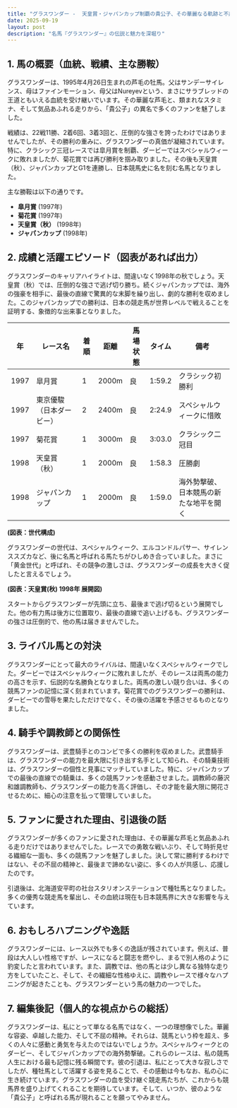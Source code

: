 ```yaml
---
title: "グラスワンダー -  天皇賞・ジャパンカップ制覇の貴公子、その華麗なる軌跡と不屈の精神"
date: 2025-09-19
layout: post
description: "名馬『グラスワンダー』の伝説と魅力を深堀り"
---
```


## 1. 馬の概要（血統、戦績、主な勝鞍）

グラスワンダーは、1995年4月26日生まれの芦毛の牡馬。父はサンデーサイレンス、母はファインモーション、母父はNureyevという、まさにサラブレッドの王道ともいえる血統を受け継いでいます。その華麗な芦毛と、類まれなスタミナ、そして気品あふれる走りから、「貴公子」の異名で多くのファンを魅了しました。

戦績は、22戦11勝、2着6回、3着3回と、圧倒的な強さを誇ったわけではありませんでしたが、その勝利の重みに、グラスワンダーの真価が凝縮されています。特に、クラシック三冠レースでは皐月賞を制覇、ダービーではスペシャルウィークに敗れましたが、菊花賞では再び勝利を掴み取りました。その後も天皇賞（秋）、ジャパンカップとG1を連勝し、日本競馬史に名を刻む名馬となりました。

主な勝鞍は以下の通りです。

* **皐月賞** (1997年)
* **菊花賞** (1997年)
* **天皇賞（秋）** (1998年)
* **ジャパンカップ** (1998年)


## 2. 成績と活躍エピソード（図表があれば出力）

グラスワンダーのキャリアハイライトは、間違いなく1998年の秋でしょう。天皇賞（秋）では、圧倒的な強さで逃げ切り勝ち。続くジャパンカップでは、海外の強豪を相手に、最後の直線で驚異的な末脚を繰り出し、劇的な勝利を収めました。このジャパンカップでの勝利は、日本の競走馬が世界レベルで戦えることを証明する、象徴的な出来事となりました。

| 年 | レース名             | 着順 | 距離 | 馬場状態 | タイム     | 備考                               |
|---|----------------------|-----|-----|---------|-----------|------------------------------------|
| 1997 | 皐月賞               | 1   | 2000m| 良       | 1:59.2     | クラシック初勝利                     |
| 1997 | 東京優駿（日本ダービー）| 2   | 2400m| 良       | 2:24.9     | スペシャルウィークに惜敗             |
| 1997 | 菊花賞               | 1   | 3000m| 良       | 3:03.0     | クラシック二冠目                     |
| 1998 | 天皇賞（秋）           | 1   | 2000m| 良       | 1:58.3     | 圧勝劇                               |
| 1998 | ジャパンカップ         | 1   | 2000m| 良       | 1:59.0     | 海外勢撃破、日本競馬の新たな地平を開く |


**(図表：世代構成)**

グラスワンダーの世代は、スペシャルウィーク、エルコンドルパサー、サイレンススズカなど、後に名馬と呼ばれる馬たちがひしめき合っていました。まさに「黄金世代」と呼ばれ、その競争の激しさは、グラスワンダーの成長を大きく促したと言えるでしょう。


**(図表：天皇賞(秋) 1998年 展開図)**

スタートからグラスワンダーが先頭に立ち、最後まで逃げ切るという展開でした。他の有力馬は後方に位置取り、最後の直線で追い上げるも、グラスワンダーの強さは圧倒的で、他の馬は届きませんでした。


## 3. ライバル馬との対決

グラスワンダーにとって最大のライバルは、間違いなくスペシャルウィークでした。ダービーではスペシャルウィークに敗れましたが、そのレースは両馬の能力の高さを示す、伝説的な名勝負となりました。両馬の激しい競り合いは、多くの競馬ファンの記憶に深く刻まれています。菊花賞でのグラスワンダーの勝利は、ダービーでの雪辱を果たしただけでなく、その後の活躍を予感させるものとなりました。


## 4. 騎手や調教師との関係性

グラスワンダーは、武豊騎手とのコンビで多くの勝利を収めました。武豊騎手は、グラスワンダーの能力を最大限に引き出す名手として知られ、その騎乗技術は、グラスワンダーの個性と見事にマッチしていました。特に、ジャパンカップでの最後の直線での騎乗は、多くの競馬ファンを感動させました。調教師の藤沢和雄調教師も、グラスワンダーの能力を高く評価し、その才能を最大限に開花させるために、細心の注意を払って管理していました。


## 5. ファンに愛された理由、引退後の話

グラスワンダーが多くのファンに愛された理由は、その華麗な芦毛と気品あふれる走りだけではありませんでした。レースでの勇敢な戦いぶり、そして時折見せる繊細な一面も、多くの競馬ファンを魅了しました。決して常に勝利するわけではない、その不屈の精神と、最後まで諦めない姿に、多くの人が共感し、応援したのです。

引退後は、北海道安平町の社台スタリオンステーションで種牡馬となりました。多くの優秀な競走馬を輩出し、その血統は現在も日本競馬界に大きな影響を与えています。


## 6. おもしろハプニングや逸話

グラスワンダーには、レース以外でも多くの逸話が残されています。例えば、普段は大人しい性格ですが、レースになると闘志を燃やし、まるで別人格のように豹変したと言われています。また、調教では、他の馬とは少し異なる独特な走り方をしていたこと、そして、その繊細な性格ゆえに、調教やレースで様々なハプニングが起きたことも、グラスワンダーという馬の魅力の一つでした。


## 7. 編集後記（個人的な視点からの総括）

グラスワンダーは、私にとって単なる名馬ではなく、一つの理想像でした。華麗な容姿、卓越した能力、そして不屈の精神。それらは、競馬という枠を超え、多くの人々に感動と勇気を与えたのではないでしょうか。スペシャルウィークとのダービー、そしてジャパンカップでの海外勢撃破。これらのレースは、私の競馬人生における最も記憶に残る瞬間です。彼の引退は、私にとって大きな寂しさでしたが、種牡馬として活躍する姿を見ることで、その感動は今もなお、私の心に生き続けています。グラスワンダーの血を受け継ぐ競走馬たちが、これからも競馬界を盛り上げてくれることを期待しています。そして、いつか、彼のような「貴公子」と呼ばれる馬が現れることを願ってやみません。
